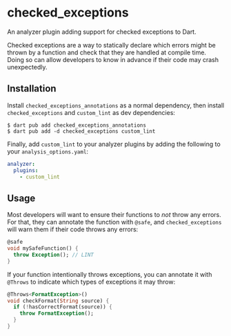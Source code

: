 # checked_exceptions

An analyzer plugin adding support for checked exceptions to Dart.

Checked exceptions are a way to statically declare which errors might be thrown by a function and check that they are handled at compile time. Doing so can allow developers to know in advance if their code may crash unexpectedly.

## Installation

Install `checked_exceptions_annotations` as a normal dependency, then install `checked_exceptions` and `custom_lint` as dev dependencies:
```
$ dart pub add checked_exceptions_annotations
$ dart pub add -d checked_exceptions custom_lint
```

Finally, add `custom_lint` to your analyzer plugins by adding the following to your `analysis_options.yaml`:
```yaml
analyzer:
  plugins:
    - custom_lint
```

## Usage

Most developers will want to ensure their functions to _not_ throw any errors. For that, they can annotate the function with `@safe`, and `checked_exceptions` will warn them if their code throws any errors:
```dart
@safe
void mySafeFunction() {
  throw Exception(); // LINT
}
```

If your function intentionally throws exceptions, you can annotate it with `@Throws` to indicate which types of exceptions it may throw:
```dart
@Throws<FormatException>()
void checkFormat(String source) {
  if (!hasCorrectFormat(source)) {
    throw FormatException();
  }
}
```
